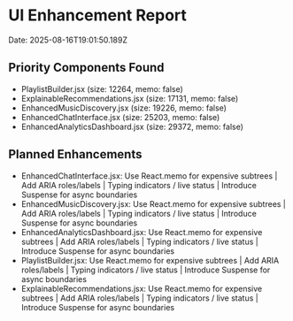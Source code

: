 # UI Enhancement Report
Date: 2025-08-16T19:01:50.189Z

## Priority Components Found
- PlaylistBuilder.jsx (size: 12264, memo: false)
- ExplainableRecommendations.jsx (size: 17131, memo: false)
- EnhancedMusicDiscovery.jsx (size: 19226, memo: false)
- EnhancedChatInterface.jsx (size: 25203, memo: false)
- EnhancedAnalyticsDashboard.jsx (size: 29372, memo: false)

## Planned Enhancements
- EnhancedChatInterface.jsx: Use React.memo for expensive subtrees | Add ARIA roles/labels | Typing indicators / live status | Introduce Suspense for async boundaries
- EnhancedMusicDiscovery.jsx: Use React.memo for expensive subtrees | Add ARIA roles/labels | Typing indicators / live status | Introduce Suspense for async boundaries
- EnhancedAnalyticsDashboard.jsx: Use React.memo for expensive subtrees | Add ARIA roles/labels | Typing indicators / live status | Introduce Suspense for async boundaries
- PlaylistBuilder.jsx: Use React.memo for expensive subtrees | Add ARIA roles/labels | Typing indicators / live status | Introduce Suspense for async boundaries
- ExplainableRecommendations.jsx: Use React.memo for expensive subtrees | Add ARIA roles/labels | Typing indicators / live status | Introduce Suspense for async boundaries